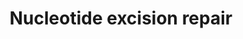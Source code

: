 ---
annotations:
- id: PW:0000130
  parent: regulatory pathway
  type: Pathway Ontology
  value: nucleotide excision repair pathway
- id: PW:0000099
  parent: regulatory pathway
  type: Pathway Ontology
  value: DNA repair pathway
authors:
- Khanspers
- Eweitz
- Finterly
citedin:
- link: PMC8751594
communities:
- CPTAC
description: Nucleotide excision repair is a DNA repair mechanism that repairs DNA
  damaged by UV radiation.  This type of damage produces bulky distortions in the
  shape of DNA double helix due to the addition of DNA adducts, mostly thymine dimers
  and 6,4-photoproducts.  Recognition of distortions leads to the removal of a short
  single-stranded DNA segment that includes the lesion, creating a single-strand gap
  in the DNA, which is subsequently filled in by DNA polymerase, which uses the undamaged
  strand as a template. NER can be divided into two subpathways (Global genomic NER
  and Transcription coupled NER) that differ only in their recognition of helix-distorting
  DNA damage. Nucleotide excision repair has more complexity in eukaryotes.   Nucleotide
  excision repair (NER) is a particularly important DNA repair mechanism as evidenced
  by the severe human diseases that result from in-born genetic mutations of NER proteins
  including Xeroderma pigmentosum and Cockayne's syndrome.  This pathway was adapted
  from [https://www.genome.jp/dbget-bin/www_bget?pathway+hsa03420 KEGG], [http://repairtoire.genesilico.pl/Pathway/2/
  REPAIRtoire] and [https://en.wikipedia.org/wiki/Nucleotide_excision_repair Wikipedia].
  The pathway layout is based on KEGG.
last-edited: 2021-06-22
organisms:
- Homo sapiens
redirect_from:
- /index.php/Pathway:WP4753
- /instance/WP4753
revision: null
schema-jsonld:
- '@context': https://schema.org/
  '@id': https://wikipathways.github.io/pathways/WP4753.html
  '@type': Dataset
  creator:
    '@type': Organization
    name: WikiPathways
  description: Nucleotide excision repair is a DNA repair mechanism that repairs DNA
    damaged by UV radiation.  This type of damage produces bulky distortions in the
    shape of DNA double helix due to the addition of DNA adducts, mostly thymine dimers
    and 6,4-photoproducts.  Recognition of distortions leads to the removal of a short
    single-stranded DNA segment that includes the lesion, creating a single-strand
    gap in the DNA, which is subsequently filled in by DNA polymerase, which uses
    the undamaged strand as a template. NER can be divided into two subpathways (Global
    genomic NER and Transcription coupled NER) that differ only in their recognition
    of helix-distorting DNA damage. Nucleotide excision repair has more complexity
    in eukaryotes.   Nucleotide excision repair (NER) is a particularly important
    DNA repair mechanism as evidenced by the severe human diseases that result from
    in-born genetic mutations of NER proteins including Xeroderma pigmentosum and
    Cockayne's syndrome.  This pathway was adapted from [https://www.genome.jp/dbget-bin/www_bget?pathway+hsa03420
    KEGG], [http://repairtoire.genesilico.pl/Pathway/2/ REPAIRtoire] and [https://en.wikipedia.org/wiki/Nucleotide_excision_repair
    Wikipedia]. The pathway layout is based on KEGG.
  keywords:
  - CCNH
  - CDK7
  - CETN2
  - CUL4A
  - CUL4B
  - DDB1
  - DDB2
  - ERCC1
  - ERCC2
  - ERCC3
  - ERCC4
  - ERCC5
  - ERCC6
  - ERCC8
  - GTF2H1
  - GTF2H2
  - GTF2H3
  - GTF2H4
  - GTF2H5
  - LIG1
  - MNAT1
  - PCNA
  - POLD1
  - POLD2
  - POLD3
  - POLD4
  - POLE
  - POLE2
  - POLE3
  - POLE4
  - RAD23A
  - RAD23B
  - RBX1
  - RFC1
  - RFC2
  - RFC3
  - RFC4
  - RFC5
  - RPA1
  - RPA2
  - RPA3
  - XPA
  - XPC
  license: CC0
  name: Nucleotide excision repair
seo: CreativeWork
title: Nucleotide excision repair
wpid: WP4753
---